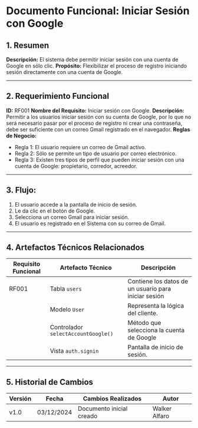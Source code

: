 # Documento Funcional: Iniciar Sesión con Google

## 1. Resumen
**Descripción:** El sistema debe permitir iniciar sesión con una cuenta de Google en sólo clic.
**Propósito:** Flexibilizar el proceso de registro iniciando sesión directamente con una cuenta de Google.

---

## 2. Requerimiento Funcional
**ID:** RF001
**Nombre del Requisito:** Iniciar sesión con Google.
**Descripción:** Permitir a los usuarios iniciar sesión con su cuenta de Google, por lo que no será necesario pasar por el proceso de registro ni crear una contraseña, debe ser suficiente con un correo Gmail registrado en el navegador.
**Reglas de Negocio:**  
- Regla 1: El usuario requiere un correo de Gmail activo.
- Regla 2: Sólo se permite un tipo de usuario por correo electrónico.
- Regla 3: Existen tres tipos de perfil que pueden iniciar sesión con una cuenta de Google: propietario, corredor, acreedor.

---

## 3. Flujo:
1. El usuario accede a la pantalla de inicio de sesión.
2. Le da clic en el botón de Google.  
3. Selecciona un correo Gmail para iniciar sesión.  
4. El usuario es registrado en el Sistema con su correo de Gmail.  

---

## 4. Artefactos Técnicos Relacionados
| **Requisito Funcional** | **Artefacto Técnico**                 | **Descripción**                                        |
|-------------------------|---------------------------------------|--------------------------------------------------------|
| RF001                   | Tabla `users`                         | Contiene los datos de un usuario para iniciar sesión   |
|                         | Modelo `User`                         | Representa la lógica del cliente.                      |
|                         | Controlador `selectAccountGoogle()`   | Método que selecciona la cuenta de Google              |
|                         | Vista `auth.signin`                   | Pantalla de inicio de sesión.                          |

---

## 5. Historial de Cambios
|**Versión**   |**Fecha**    |**Cambios Realizados**     |**Autor**       |
|--------------|-------------|---------------------------|----------------|
|v1.0          |03/12/2024   |Documento inicial creado   |Walker Alfaro   |